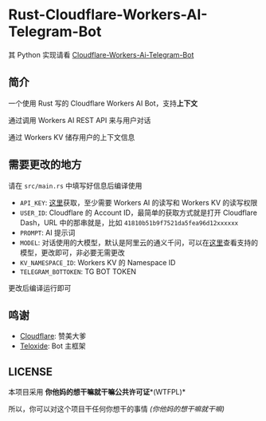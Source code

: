 # Rust-Cloudflare-Workers-AI-Telegram-Bot

其 Python 实现请看 [Cloudflare-Workers-Ai-Telegram-Bot](https://github.com/GenshinMinecraft/Cloudflare-Workers-Ai-Telegram-Bot)

## 简介

一个使用 Rust 写的 Cloudflare Workers AI Bot，支持**上下文**

通过调用 Workers AI REST API 来与用户对话

通过 Workers KV 储存用户的上下文信息

## 需要更改的地方

请在 `src/main.rs` 中填写好信息后编译使用

- `API_KEY`: [这里](https://dash.cloudflare.com/profile/api-tokens)获取，至少需要 Workers AI 的读写和 Workers KV 的读写权限
- `USER_ID`: Cloudflare 的 Account ID，最简单的获取方式就是打开 Cloudflare Dash，URL 中的那串就是，比如 `41810b51b9f7521da5fea96d12xxxxxx`
- `PROMPT`: AI 提示词
- `MODEL`: 对话使用的大模型，默认是阿里云的通义千问，可以在[这里](https://developers.cloudflare.com/workers-ai/models/)查看支持的模型，更改即可，非必要无需更改
- `KV_NAMESPACE_ID`: Workers KV 的 Namespace ID
- `TELEGRAM_BOTTOKEN`: TG BOT TOKEN

更改后编译运行即可

## 鸣谢

- [Cloudflare](https://cloudflare.com): 赞美大爹
- [Teloxide](https://github.com/teloxide/teloxide): Bot 主框架

## LICENSE

本项目采用 **你他妈的想干嘛就干嘛公共许可证***(WTFPL)*

所以，你可以对这个项目干任何你想干的事情 *(你他妈的想干嘛就干嘛)*